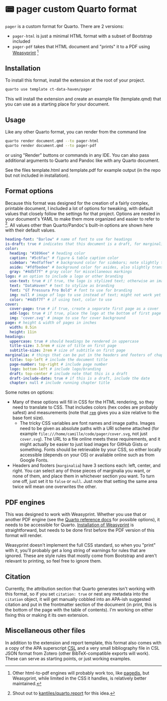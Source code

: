 # :pager: pager custom Quarto format

`pager` is a custom format for Quarto. There are 2 versions: 

* `pager-html` is just a minimal HTML format with a subset of Bootstrap included
* `pager-pdf` takes that HTML document and "prints" it to a PDF using [Weasyprint](https://weasyprint.org/) [^1] 

[^1]: Other html-to-pdf engines will probably work too, like [pagedjs](https://gitlab.coko.foundation/pagedjs/pagedjs-cli), but Weasyprint, while limited in the CSS it handles, is relatively better maintained.

## Installation

To install this format, install the extension at the root of your project.

```bash
quarto use template ct-data-haven/pager
```

This will install the extension and create an example file (template.qmd) that you can use as a starting place for your document.

## Usage

Like any other Quarto format, you can render from the command line

```bash
quarto render document.qmd --to pager-html
quarto render document.qmd --to pager-pdf
```

or using "Render" buttons or commands in any IDE. You can also pass additional arguments to Quarto and Pandoc like with any Quarto document.

See the files template.html and template.pdf for example output (in the repo but not included in installation).

## Format options

Because this format was designed for the creation of a fairly complex, printable document, I included a lot of options for tweaking, with default values that closely follow the settings for that project. Options are nested in your document's YAML to make them more organized and easier to refer to [^2]. All values other than Quarto/Pandoc's built-in options are shown here with their default values.

[^2]: Shout out to [kantiles/quarto.report](https://github.com/kantiles/quarto.report) for this idea.

```yaml
heading-font: "Barlow" # name of font to use for headings
is-draft: true # indicates that this document is a draft, for marginalia
color:
  heading: "#3896ee" # heading color
  caption: "#5c6fac" # figure & table caption color
  sidebar: "#edfaffee" # background color for sidebars; note slightly translucent
  aside: "#fdfbedee" # background color for asides, also slightly translucent
  gray: "#4d5f7f" # gray color for miscellaneous markings
logo: # an option to include a logo or other branding
  use-text: true # if true, the logo is stylized text; otherwise an image
  text: "DataHaven" # text to stylize as branding
  font: "GT Pressura Pro Bold" # font to use for branding
  img: null # image of logo to use instead of text; might not work yet
  color: "#4d5f7f" # if using text, color to use
cover:
  cover-page: true # if true, create a separate first page as a cover
  add-logo: true # if true, place the logo at the bottom of first page
  img: 'cover.svg' # image to use for cover background
page: # height & width of pages in inches
  width: 8.5in
  height: 11in
headings:
  uppercase: true # should headings be rendered in uppercase
  title-size: 3.5rem # size of title on first page
  subtitle-size: 2rem # size of subtitle on first page
marginalia: # things that can be put in the headers and footers of chapter pages; see below
  title: top-left # include the document title
  page-number: top-right # include page number
  logo: bottom-left # include logo/branding
  draft: top-center # include note that this is a draft
  draft-include-date: true # if this is a draft, include the date
  chapter: null # include running chapter title
```

Some notes on options:

* Many of these options will fill in CSS for the HTML rendering, so they need to translate to CSS. That includes colors (hex codes are probably safest) and measurements (note that [`rem`](https://developer.mozilla.org/en-US/docs/Web/CSS/length#rem) gives you a size relative to the base font size).
  * The tricky CSS variables are font names and image paths. Images need to be given as absolute paths with a URI scheme attached (for example `file:///home/camille/code/pager/cover.svg`, not just `cover.svg`). The URL to a file online meets these requirements, and it might actually be easier to just load images for GitHub Gists or something. Fonts should be retrievable by your CSS, so either locally accessible (depends on your OS) or available online such as from Google Fonts.
* Headers and footers (`marginalia`) have 3 sections each: left, center, and right. You can select any of those pieces of marginalia you want, or none of them, and place them in whichever section you want. To turn one off, just set it to `false` or `null`. Just note that setting the same area twice will mean one overwrites the other.

## PDF engines

This was designed to work with Weasyprint. Whether you use that or another PDF engine (see the [Quarto reference docs](https://quarto.org/docs/reference/formats/pdf.html#format-options) for possible options), it needs to be accessible for Quarto. [Installation of Weasyprint](https://doc.courtbouillon.org/weasyprint/stable/first_steps.html#installation) is straightforward, but needs to be done first before the PDF version of this format will render.

Weasyprint doesn't implement the full CSS standard, so when you "print" with it, you'll probably get a long string of warnings for rules that are ignored. These are style rules that mostly come from Bootstrap and aren't relevant to printing, so feel free to ignore them.

## Citation

Currently, the attribution section that Quarto generates isn't working with this format, so if you set `citation: true` or nest any metadata into the `citation` object, it will get manually cobbled into an APA-ish suggested citation and put in the frontmatter section of the document (in print, this is the bottom of the page with the table of contents). I'm working on either fixing this or making it its own extension.

## Miscellaneous other files

In addition to the extension and report template, this format also comes with a copy of the APA superscript [CSL](https://www.zotero.org/styles) and a very small bibliography file in CSL JSON format from Zotero (other BibTeX-compatible exports will work). These can serve as starting points, or just working examples.